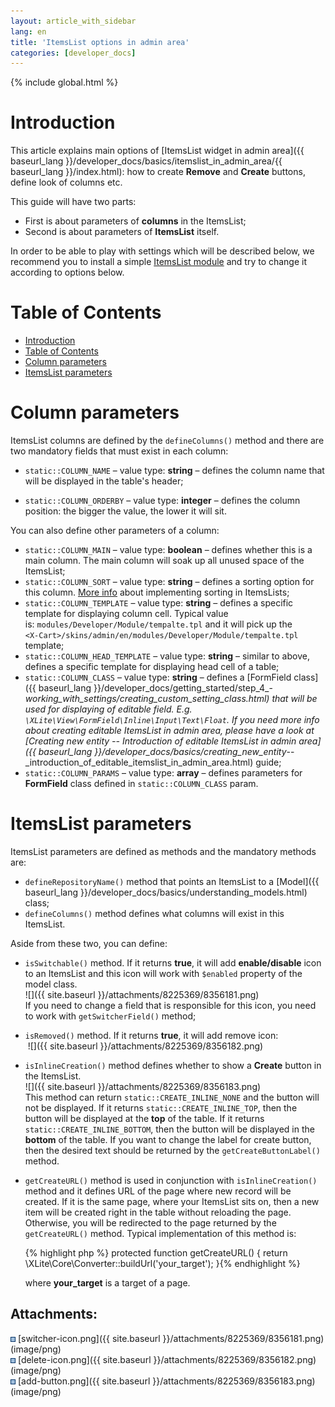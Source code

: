 ```yaml
---
layout: article_with_sidebar
lang: en
title: 'ItemsList options in admin area'
categories: [developer_docs]
---
```


{% include global.html %}

# Introduction

This article explains main options of [ItemsList widget in admin area]({{ baseurl_lang }}/developer_docs/basics/itemslist_in_admin_area/{{ baseurl_lang }}/index.html): how to create **Remove** and **Create** buttons, define look of columns etc.

This guide will have two parts:

*   First is about parameters of **columns** in the ItemsList;
*   Second is about parameters of **ItemsList** itself.

In order to be able to play with settings which will be described below, we recommend you to install a simple [ItemsList module](ItemsList-in-admin-area_8225372.html#ItemsListinadminarea-Modulepack) and try to change it according to options below.

# Table of Contents

*   [Introduction](#introduction)
*   [Table of Contents](#table-of-contents)
*   [Column parameters](#column-parameters)
*   [ItemsList parameters](#itemslist-parameters)

# Column parameters

ItemsList columns are defined by the `defineColumns()` method and there are two mandatory fields that must exist in each column:

*   `static::COLUMN_NAME` – value type: **string** – defines the column name that will be displayed in the table's header;

*   `static::COLUMN_ORDERBY` – value type: **integer** – defines the column position: the bigger the value, the lower it will sit.

You can also define other parameters of a column:

*   `static::COLUMN_MAIN` – value type: **boolean** – defines whether this is a main column. The main column will soak up all unused space of the ItemsList;
*   `static::COLUMN_SORT` – value type: **string** – defines a sorting option for this column. [More info](ItemsList-in-admin-area_8225372.html) about implementing sorting in ItemsLists;
*   `static::COLUMN_TEMPLATE` – value type: **string** – defines a specific template for displaying column cell. Typical value is: `modules/Developer/Module/tempalte.tpl` and it will pick up the  
    `<X-Cart>/skins/admin/en/modules/Developer/Module/tempalte.tpl` template;
*   `static::COLUMN_HEAD_TEMPLATE` – value type: **string** – similar to above, defines a specific template for displaying head cell of a table;
*   `static::COLUMN_CLASS` – value type: **string** – defines a [FormField class]({{ baseurl_lang }}/developer_docs/getting_started/step_4_-_working_with_settings/creating_custom_setting_class.html) that will be used for displaying of editable field. E.g. `\XLite\View\FormField\Inline\Input\Text\Float`. If you need more info about creating editable ItemsList in admin area, please have a look at [Creating new entity -- Introduction of editable ItemsList in admin area]({{ baseurl_lang }}/developer_docs/basics/creating_new_entity_--_introduction_of_editable_itemslist_in_admin_area.html) guide;
*   `static::COLUMN_PARAMS` – value type: **array** – defines parameters for **FormField** class defined in `static::COLUMN_CLASS` param.

# ItemsList parameters

ItemsList parameters are defined as methods and the mandatory methods are:

*   `defineRepositoryName()` method that points an ItemsList to a [Model]({{ baseurl_lang }}/developer_docs/basics/understanding_models.html) class;
*   `defineColumns()` method defines what columns will exist in this ItemsList.

Aside from these two, you can define:

*   `isSwitchable()` method. If it returns **true**, it will add **enable/disable** icon to an ItemsList and this icon will work with `$enabled` property of the model class.  
    ![]({{ site.baseurl }}/attachments/8225369/8356181.png)  
    If you need to change a field that is responsible for this icon, you need to work with `getSwitcherField()` method;
*   `isRemoved()` method. If it returns **true**, it will add remove icon:  
     ![]({{ site.baseurl }}/attachments/8225369/8356182.png)
*   `isInlineCreation()` method defines whether to show a **Create** button in the ItemsList.  
    ![]({{ site.baseurl }}/attachments/8225369/8356183.png)  
    This method can return `static::CREATE_INLINE_NONE` and the button will not be displayed. If it returns `static::CREATE_INLINE_TOP`, then the button will be displayed at the **top** of the table. If it returns `static::CREATE_INLINE_BOTTOM`, then the button will be displayed in the **bottom** of the table. If you want to change the label for create button, then the desired text should be returned by the `getCreateButtonLabel()` method.

*   `getCreateURL()` method is used in conjunction with `isInlineCreation()` method and it defines URL of the page where new record will be created. If it is the same page, where your ItemsList sits on, then a new item will be created right in the table without reloading the page. Otherwise, you will be redirected to the page returned by the `getCreateURL()` method. Typical implementation of this method is:

    {% highlight php %}   protected function getCreateURL()
       {
           return \XLite\Core\Converter::buildUrl('your_target');
       }{% endhighlight %}

    where **your_target** is a target of a page.

## Attachments:

![](images/icons/bullet_blue.gif) [switcher-icon.png]({{ site.baseurl }}/attachments/8225369/8356181.png) (image/png)  
![](images/icons/bullet_blue.gif) [delete-icon.png]({{ site.baseurl }}/attachments/8225369/8356182.png) (image/png)  
![](images/icons/bullet_blue.gif) [add-button.png]({{ site.baseurl }}/attachments/8225369/8356183.png) (image/png)